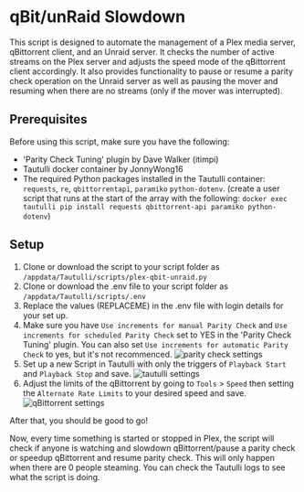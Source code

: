 # qBit/unRaid Slowdown

This script is designed to automate the management of a Plex media server, qBittorrent client, and an Unraid server. It checks the number of active streams on the Plex server and adjusts the speed mode of the qBittorrent client accordingly. It also provides functionality to pause or resume a parity check operation on the Unraid server as well as pausing the mover and resuming when there are no streams (only if the mover was interrupted).

## Prerequisites

Before using this script, make sure you have the following:

 - 'Parity Check Tuning' plugin by Dave Walker (itimpi)
 - Tautulli docker container by JonnyWong16
 - The required Python packages installed in the Tautulli container: `requests`, `re`, `qbittorrentapi`, `paramiko` `python-dotenv`. (create a user script that runs at the start of the array with the following: `docker exec tautulli pip install requests qbittorrent-api paramiko python-dotenv`)

## Setup

1. Clone or download the script to your script folder as `/appdata/Tautulli/scripts/plex-qbit-unraid.py`
2. Clone or download the .env file to your script folder as `/appdata/Tautulli/scripts/.env`
3. Replace the values (REPLACEME) in the .env file with login details for your set up.
4. Make sure you have `Use increments for manual Parity Check` and `Use increments for scheduled Parity Check` set to YES in the 'Parity Check Tuning' plugin. You can also set `Use increments for automatic Parity Check` to yes, but it's not recommenced.
![parity check settings](https://i.imgur.com/gsk4Auu.png)
5. Set up a new Script in Tautulli with only the triggers of `Playback Start` and `Playback Stop` and save.
![tautulli settings](https://i.imgur.com/NdVRjmZ.png)
6. Adjust the limits of the qBittorrent by going to `Tools` > `Speed` then setting the `Alternate Rate Limits` to your desired speed and save.
![qBittorrent settings](https://i.imgur.com/Dl90CKZ.png)

After that, you should be good to go!

Now, every time something is started or stopped in Plex, the script will check if anyone is watching and slowdown qBittorrent/pause a parity check or speedup qBittorrent and resume parity check. This will only happen when there are 0 people steaming. You can check the Tautulli logs to see what the script is doing.
